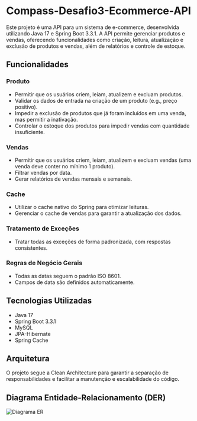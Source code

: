 # Compass-Desafio3-Ecommerce-API

Este projeto é uma API para um sistema de e-commerce, desenvolvida utilizando Java 17 e Spring Boot 3.3.1. A API permite gerenciar produtos e vendas, oferecendo funcionalidades como criação, leitura, atualização e exclusão de produtos e vendas, além de relatórios e controle de estoque.

## Funcionalidades

### Produto

- Permitir que os usuários criem, leiam, atualizem e excluam produtos.
- Validar os dados de entrada na criação de um produto (e.g., preço positivo).
- Impedir a exclusão de produtos que já foram incluídos em uma venda, mas permitir a inativação.
- Controlar o estoque dos produtos para impedir vendas com quantidade insuficiente.

### Vendas

- Permitir que os usuários criem, leiam, atualizem e excluam vendas (uma venda deve conter no mínimo 1 produto).
- Filtrar vendas por data.
- Gerar relatórios de vendas mensais e semanais.

### Cache

- Utilizar o cache nativo do Spring para otimizar leituras.
- Gerenciar o cache de vendas para garantir a atualização dos dados.

### Tratamento de Exceções

- Tratar todas as exceções de forma padronizada, com respostas consistentes.

### Regras de Negócio Gerais

- Todas as datas seguem o padrão ISO 8601.
- Campos de data são definidos automaticamente.

## Tecnologias Utilizadas

- Java 17
- Spring Boot 3.3.1
- MySQL
- JPA-Hibernate
- Spring Cache

## Arquitetura

O projeto segue a Clean Architecture para garantir a separação de responsabilidades e facilitar a manutenção e escalabilidade do código.

## Diagrama Entidade-Relacionamento (DER)

![Diagrama ER](https://cdn-0.plantuml.com/plantuml/png/TKz1QWCn3Bpx5UhUzmCbX51o2VHGQDfhKTSY5TXIOik1aitVQxmXzQ7rQMRacP4ssJ1PYS4zs1T5WeWfEn9Z-uRXdSJZ09ZXJ1N1nK5zpoe7O7_34uOj6ksvcZqQDa-RUIsVWS3KCC1gjKyecKbilNPNT-_O6SNV7gxiuxyo5eDJmMhqwAdlE2QQz4tOCB7swIz9VJ5jsSS5_n7yQeah4utKSqzvIZoXDd7RLJLX9qO7Ia3Pz5GMvvDg81H0utDRPBbbdiTHB_rrZp1K9dbmdNWTntc-xrc_tE3WDdLUOlW1)
